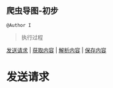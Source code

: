 爬虫导图-初步
----
`@Author I`
>执行过程

[发送请求](#1) | [获取内容](#2) | [解析内容](#3) | [保存内容](#4) 

# <a id='1'>发送请求</a>

  
